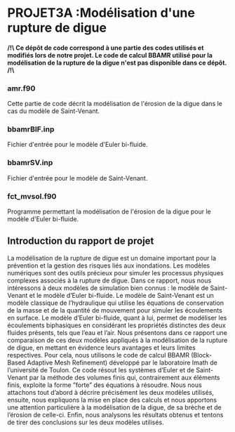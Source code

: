 # PROJET3A :Modélisation d'une rupture de digue
#### /!\ Ce dépôt de code correspond à une partie des codes utilisés et modifiés lors de notre projet. Le code de calcul BBAMR utilisé pour la modélisation de la rupture de la digue n'est pas disponible dans ce dépôt. /!\

### amr.f90
Cette partie de code décrit la modélisation de l'érosion de la digue dans le cas du modèle de Saint-Venant.

### bbamrBIF.inp
Fichier d'entrée pour le modèle d'Euler bi-fluide.

### bbamrSV.inp
Fichier d'entrée pour le modèle de Saint-Venant.

### fct_mvsol.f90
Programme permettant la modélisation de l'érosion de la digue pour le modèle d'Euler bi-fluide.


## Introduction du rapport de projet

La modélisation de la rupture de digue est un domaine important pour la prévention
et la gestion des risques liés aux inondations. Les modèles numériques sont des
outils précieux pour simuler les processus physiques complexes associés à la rupture
de digue. Dans ce rapport, nous nous intéressons à deux modèles de simulation
bien connus : le modèle de Saint-Venant et le modèle d’Euler bi-fluide. Le modèle
de Saint-Venant est un modèle classique de l’hydraulique qui utilise les équations de
conservation de la masse et de la quantité de mouvement pour simuler les écoulements
en surface. Le modèle d’Euler bi-fluide, quant à lui, permet de modéliser les écoulements
biphasiques en considérant les propriétés distinctes des deux fluides présents,
tels que l’eau et l’air. Nous présentons dans ce rapport une comparaison de ces deux
modèles appliqués à la modélisation de la rupture de digue, en mettant en évidence
leurs avantages et leurs limites respectives. Pour cela, nous utilisons le code de calcul
BBAMR (Block-Based Adaptive Mesh Refinement) développé par le laboratoire Imath
de l’université de Toulon. Ce code résout les systèmes d’Euler et de Saint-Venant par
la méthode des volumes finis qui, contrairement aux éléments finis, exploite la forme
”forte” des équations à résoudre. Nous nous attachons tout d’abord à décrire précisément
les deux modèles utilisés, ensuite, nous expliquons la mise en place des calculs et
nous apportons une attention particulière à la modélisation de la digue, de sa brèche
et de l’érosion de celle-ci. Enfin, nous analysons les résultats obtenus et tentons de
tirer des conclusions sur les deux modèles utilisés.
